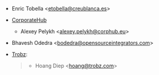 - Enric Tobella \<<etobella@creublanca.es>\>

- [CorporateHub](https://corporatehub.eu/)

  - Alexey Pelykh \<<alexey.pelykh@corphub.eu>\>

- Bhavesh Odedra \<<bodedra@opensourceintegrators.com>\>

- [Trobz](https://trobz.com):

  > - Hoang Diep \<<hoang@trobz.com>\>

